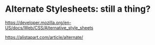 # Alternate Stylesheets: still a thing?

<https://developer.mozilla.org/en-US/docs/Web/CSS/Alternative_style_sheets>

<https://alistapart.com/article/alternate/>
